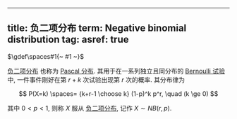
---
title: 负二项分布
term: Negative binomial distribution
tag: [](./index.md)
asref: true
---

$\gdef\spaces#1{~ #1 ~}$

[负二项分布](./负二项分布.md) 也称为 [Pascal 分布](./负二项分布.md). 其用于在一系列独立且同分布的 [Bernoulli 试验](./Bernoulli试验.md) 中, 一件事件刚好在第 $r+k$ 次试验出现第 $r$ 次的概率. 其分布律为

$$
P(X=k) \spaces= {k+r-1 \choose k} (1-p)^k p^r, \quad (k \ge 0)
$$

其中 $0<p<1$, 则称 $X$ 服从 [负二项分布](./负二项分布.md), 记作 $X \sim NB(r,p)$.


